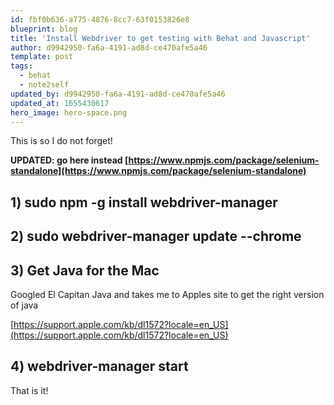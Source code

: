 ```yaml
---
id: fbf0b636-a775-4876-8cc7-63f0153826e8
blueprint: blog
title: 'Install Webdriver to get testing with Behat and Javascript'
author: d9942950-fa6a-4191-ad8d-ce470afe5a46
template: post
tags:
  - behat
  - note2self
updated_by: d9942950-fa6a-4191-ad8d-ce470afe5a46
updated_at: 1655430617
hero_image: hero-space.png
---
```

This is so I do not forget!

**UPDATED: go here instead [https://www.npmjs.com/package/selenium-standalone](https://www.npmjs.com/package/selenium-standalone)**
## 1) sudo npm -g install webdriver-manager


## 2) sudo webdriver-manager update --chrome

## 3) Get Java for the Mac

Googled El Capitan Java and takes me to Apples site to get the right version of java

[https://support.apple.com/kb/dl1572?locale=en_US](https://support.apple.com/kb/dl1572?locale=en_US)

## 4) webdriver-manager start

That is it!
